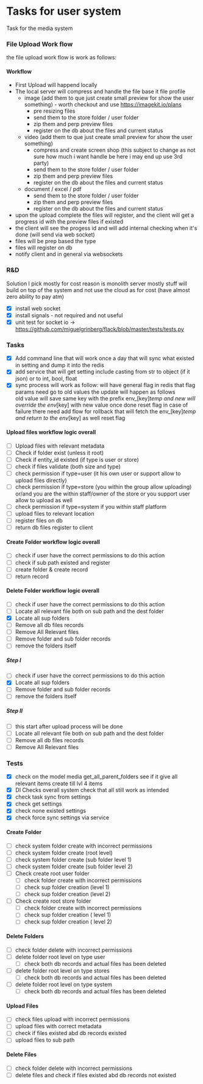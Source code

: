 # Tasks for user system
Task for the media system

### File Upload Work flow

the file upload work flow is work as follows:

#### Workflow

- First Upload will happend locally
- The local server will compress and handle the file base it file profile
  - image (add them to que just create small preview for show the user something) - worth checkout and use https://imagekit.io/plans
    - pre resizing files
    - send them to the store folder / user folder
    - zip them and perp preview files
    - register on the db about the files and current status
  - video (add them to que just create small preview for show the user something)
    - compress and create screen shop (this subject to change as not sure how much i want handle be here i may end up use 3rd party)
    - send them to the store folder / user folder
    - zip them and perp preview files
    - register on the db about the files and current status
  - document / excel / pdf
    - send them to the store folder / user folder
    - zip them and perp preview files
    - register on the db about the files and current status
- upon the upload complete the files will register, and the client will get a progress id with the preview files if existed
- the client will see the progess id and will add internal checking when it's done (will send via web socket)
- files will be prep based the type
- files will register on db
- notify client and in general via websockets


### R&D

Solution I pick mostly for cost reason is monolith server mostly stuff will build on top of the system and not use the cloud as for cost (have almost zero ability to pay atm)

- [x] install web socket
- [x] install signals - not required and not useful
- [x] unit test for socket io -> https://github.com/miguelgrinberg/flack/blob/master/tests/tests.py

### Tasks
- [x] Add command line that will work once a day that will sync what existed in setting and dump it into the redis
- [x] add service that will get setting include casting from str to object (if it json) or to int, bool, float
- [x] sync process will work as follow: will have general flag in redis that flag params need go to old values the update will happen as follows  
        old value will save same key with the prefix env_[key]_temp  and new will override the env_[key] with new value once done reset flag in case of failure there need add flow for
        rollback that will fetch the  env_[key]_temp and return to the env_[key] as well reset flag

#### Upload files workflow logic overall
- [ ] Upload files with relevant metadata
- [ ] Check if folder exist (unless it root)
- [ ] Check if entity_id existed (if type is user or store)
- [ ] check if files validate (both size and type)
- [ ] check permission if type=user (it his own user or support allow to upload files directly)
- [ ] check permission if type=store (you within the group allow uploading) or/and you are the within staff/owner of the store or you support user allow to upload as well
- [ ] check permission if type=system if you within staff platform
- [ ] upload files to relevant location
- [ ] register files on db
- [ ] return db files register to client

#### Create Folder workflow logic overall
- [ ]  check if user have the correct permissions to do this action
- [ ]  check if sub path existed and register
- [ ]  create folder & create record
- [ ]  return record

#### Delete Folder workflow logic overall
- [ ] check if user have the correct permissions to do this action
- [ ] Locate all relevant file both on sub path and the dest folder
- [x] Locate all sup folders
- [ ] Remove all db files records
- [ ] Remove All Relevant files
- [ ] Remove folder and sub folder records
- [ ] remove the folders itself
##### Step I
- [ ] check if user have the correct permissions to do this action
- [x] Locate all sup folders
- [ ] Remove folder and sub folder records
- [ ] remove the folders itself
##### Step II
- [ ] this start after upload process will be done
- [ ] Locate all relevant file both on sub path and the dest folder
- [ ] Remove all db files records
- [ ] Remove All Relevant files
### Tests
- [x] check on the model media get_all_parent_folders see if it give all relevant items create till lvl 4 items
- [x] DI Checks overall system check that all still work as intended
- [x] check task sync from settings
- [x] check get settings
- [x] check none existed settings
- [x] check force sync settings via service
#### Create Folder
- [ ] check system folder create with incorrect permissions
- [ ] check system folder create (root level)
- [ ] check system folder create (sub folder level 1)
- [ ] check system folder create (sub folder level 2)
- [ ] Check create root user folder
  - [ ] check folder create with incorrect permissions
  - [ ] check sup folder creation (level 1)
  - [ ] check sup folder creation (level 2)
- [ ] Check create root store folder
  - [ ] check folder create with incorrect permissions
  - [ ] check sup folder creation ( level 1)
  - [ ] check sup folder creation ( level 2)
#### Delete Folders
- [ ] check folder delete with incorrect permissions
- [ ] delete folder root level on type user
  - [ ] check both db records and actual files has been deleted
- [ ] delete folder root level on type stores
  - [ ] check both db records and actual files has been deleted
- [ ] delete folder root level on type system
  - [ ] check both db records and actual files has been deleted

#### Upload Files
- [ ] check files upload with incorrect permissions
- [ ] upload files with correct metadata
- [ ] check if files existed abd db records existed
- [ ] upload files to sub path

#### Delete Files
- [ ] check folder delete with incorrect permissions
- [ ] delete files and check if files existed abd db records not existed
